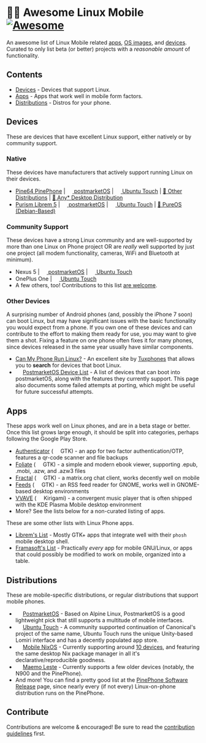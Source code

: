 # 🐧📱 Awesome Linux Mobile [![Awesome](https://awesome.re/badge.svg)](https://awesome.re)

An awesome list of Linux Mobile related [apps](#apps), [OS images](#distributions), and [devices](#devices).
Curated to only list beta (or better) projects with a *reasonable amount* of functionality.

## Contents

- [Devices](#devices) - Devices that support Linux.
- [Apps](#apps) - Apps that work well in mobile form factors.
- [Distributions](#distributions) - Distros for your phone.

## Devices

These are devices that have excellent Linux support, either natively or by community support.

### Native

These devices have manufacturers that actively support running Linux on their devices.

- [Pine64 PinePhone](https://www.pine64.org/pinephone/) | [<img src="https://upload.wikimedia.org/wikipedia/commons/a/a6/PostmarketOS_logo.svg" width=15 height=15> postmarketOS](https://wiki.postmarketos.org/wiki/PINE64_PinePhone_(pine64-pinephone)) | [<img src="https://upload.wikimedia.org/wikipedia/commons/1/16/Ubuntu_and_Ubuntu_Server_Icon.png" width=15 height=15> Ubuntu Touch](https://devices.ubuntu-touch.io/device/pinephone/) | [📱 Other Distributions](https://wiki.pine64.org/index.php/PinePhone_Software_Release) | [🐧 Any* Desktop Distribution](https://xnux.eu/howtos/install-arch-linux-arm.html)
- [Purism Librem 5](https://puri.sm/products/librem-5/) | [<img src="https://upload.wikimedia.org/wikipedia/commons/a/a6/PostmarketOS_logo.svg" width=15 height=15> postmarketOS](https://wiki.postmarketos.org/wiki/PINE64_PinePhone_(pine64-pinephone)) | [<img src="https://upload.wikimedia.org/wikipedia/commons/1/16/Ubuntu_and_Ubuntu_Server_Icon.png" width=15 height=15> Ubuntu Touch](https://devices.ubuntu-touch.io/device/pinephone/) | [🐧 PureOS (Debian-Based)](https://puri.sm/products/librem-5/pureos-mobile/)

### Community Support

These devices have a strong Linux community and are well-supported by more than one Linux on Phone project OR are *really* well supported by just one project (all modem functionality, cameras, WiFi and Bluetooth at minimum). <!-- TODO: Make a badge for PostmarketOS and Ubuntu Touch and others to display next to these phone names. -->

- Nexus 5 | [<img src="https://upload.wikimedia.org/wikipedia/commons/a/a6/PostmarketOS_logo.svg" width=15 height=15> postmarketOS](https://wiki.postmarketos.org/wiki/Google_Nexus_5_(lg-hammerhead)) | [<img src="https://upload.wikimedia.org/wikipedia/commons/1/16/Ubuntu_and_Ubuntu_Server_Icon.png" width=15 height=15> Ubuntu Touch](https://devices.ubuntu-touch.io/device/hammerhead/)
- OnePlus One | [<img src="https://upload.wikimedia.org/wikipedia/commons/1/16/Ubuntu_and_Ubuntu_Server_Icon.png" width=15 height=15> Ubuntu Touch](https://devices.ubuntu-touch.io/device/bacon/)
- A few others, too! Contributions to this list [are welcome](#contribute).

### Other Devices

A surprising number of Android phones (and, possibly the iPhone 7 soon) can boot Linux, but may have significant issues with the basic functionality you would expect from a phone. If you own one of these devices and can contribute to the effort to making them ready for use, you may want to give them a shot. Fixing a feature on one phone often fixes it for many phones, since devices released in the same year usually have similar components.

- [Can My Phone Run Linux?](https://many.tuxphones.com/) - An excellent site by [Tuxphones](https://tuxphones.com/) that allows you to **search** for devices that boot Linux.
- <img src="https://upload.wikimedia.org/wikipedia/commons/a/a6/PostmarketOS_logo.svg" width=15 height=15> [PostmarketOS Device List](https://wiki.postmarketos.org/wiki/Devices) - A list of devices that can boot into postmarketOS, along with the features they currently support. This page also documents some failed attempts at porting, which might be useful for future successful attempts.

## Apps

These apps work well on Linux phones, and are in a beta stage or better. Once this list grows large enough, it should be split into categories, perhaps following the Google Play Store.

- [Authenticator](https://gitlab.gnome.org/World/Authenticator) (<img src="https://upload.wikimedia.org/wikipedia/commons/7/71/GTK_logo.svg" width=15 height=15> GTK) - an app for two factor authentication/OTP, features a qr-code scanner and file backups
- [Foliate](https://johnfactotum.github.io/foliate/) (<img src="https://upload.wikimedia.org/wikipedia/commons/7/71/GTK_logo.svg" width=15 height=15> GTK) - a simple and modern ebook viewer, supporting .epub, .mobi, .azw, and .azw3 files
- [Fractal](https://gitlab.gnome.org/GNOME/fractal/) (<img src="https://upload.wikimedia.org/wikipedia/commons/7/71/GTK_logo.svg" width=15 height=15> GTK) - a matrix.org chat client, works decently well on mobile
- [Feeds](https://gabmus.gitlab.io/gnome-feeds/) (<img src="https://upload.wikimedia.org/wikipedia/commons/7/71/GTK_logo.svg" width=15 height=15> GTK) - an RSS feed reader for GNOME, works well in GNOME-based desktop environments
- [VVAVE](https://vvave.kde.org/) (<img src="https://upload.wikimedia.org/wikipedia/commons/8/8d/KDE_logo.svg" width=15 height=15> Kirigami) - a convergent music player that is often shipped with the KDE Plasma Mobile desktop environment
- More? See the lists below for a non-curated listing of apps.

These are some other lists with Linux Phone apps.
- [Librem's List](https://source.puri.sm/Librem5/community-wiki/-/wikis/List-of-Apps-in-Development) - Mostly GTK+ apps that integrate well with their `phosh` mobile desktop shell.
- [Framasoft's List](https://mglapps.frama.io/) - Practically *every* app for mobile GNU/Linux, or apps that could possibly be modified to work on mobile, organized into a table.

## Distributions

These are mobile-specific distributions, or regular distributions that support mobile phones.

- <img src="https://upload.wikimedia.org/wikipedia/commons/a/a6/PostmarketOS_logo.svg" width=15 height=15> [PostmarketOS](https://postmarketos.org/) - Based on Alpine Linux, PostmarketOS is a good lightweight pick that still supports a multitude of mobile interfaces.
- <img src="https://upload.wikimedia.org/wikipedia/commons/1/16/Ubuntu_and_Ubuntu_Server_Icon.png" width=15 height=15> [Ubuntu Touch](https://ubuntu-touch.io/) - A community supported continuation of Canonical's project of the same name, Ubuntu Touch runs the unique Unity-based Lomiri interface and has a decently populated app store.
- <img src="https://nixos.org/logo/nixos-logo-only-hires.png" width=15 height=15> [Mobile NixOS](https://mobile.nixos.org/) - Currently supporting around [10 devices](https://mobile.nixos.org/devices/index.html), and featuring the same desktop Nix package manager in all it's declarative/reproducible goodness.
- <img src="https://maemo-leste.github.io/images/logo.png" width=15 height=15> [Maemo Leste](https://maemo-leste.github.io/) - Currently supports a few older devices (notably, the N900 and the PinePhone).
- And more! You can find a pretty good list at the [PinePhone Software Release](https://wiki.pine64.org/index.php/PinePhone_Software_Release) page, since nearly every (if not every) Linux-on-phone distribution runs on the PinePhone.

## Contribute

Contributions are welcome & encouraged! Be sure to read the [contribution guidelines](CONTRIBUTING.md) first.
